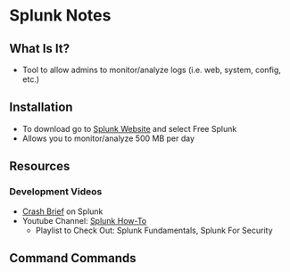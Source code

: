 # Splunk Notes

## What Is It?
- Tool to allow admins to monitor/analyze logs (i.e. web, system, config, etc.)

## Installation
- To download go to [Splunk Website](https://www.splunk.com/) and select Free Splunk
- Allows you to monitor/analyze 500 MB per day

## Resources
### Development Videos
- [Crash Brief](https://www.youtube.com/watch?v=6lX4DOd1T-s) on Splunk
- Youtube Channel: [Splunk How-To](https://www.youtube.com/channel/UCjwOFZzLPnji1EstaVyyvAw)
  - Playlist to Check Out: Splunk Fundamentals, Splunk For Security

## Command Commands
